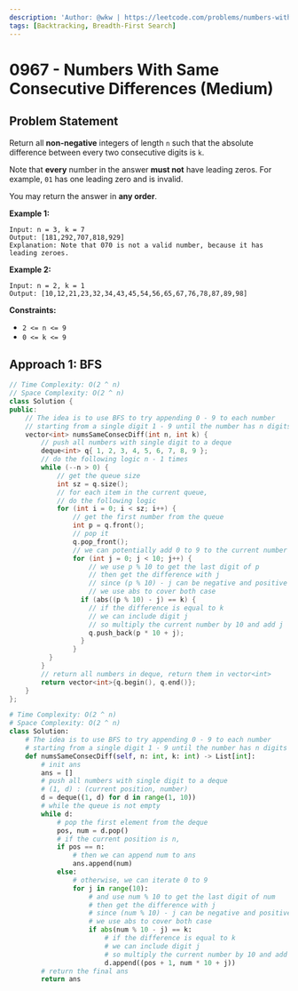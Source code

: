```yaml
---
description: 'Author: @wkw | https://leetcode.com/problems/numbers-with-same-consecutive-differences/'
tags: [Backtracking, Breadth-First Search]
---
```


# 0967 - Numbers With Same Consecutive Differences (Medium)

## Problem Statement

Return all **non-negative** integers of length `n` such that the absolute difference between every two consecutive digits is `k`.

Note that **every** number in the answer **must not** have leading zeros. For example, `01` has one leading zero and is invalid.

You may return the answer in **any order**.

**Example 1:**

```
Input: n = 3, k = 7
Output: [181,292,707,818,929]
Explanation: Note that 070 is not a valid number, because it has leading zeroes.
```

**Example 2:**

```
Input: n = 2, k = 1
Output: [10,12,21,23,32,34,43,45,54,56,65,67,76,78,87,89,98]
```

**Constraints:**

- `2 <= n <= 9`
- `0 <= k <= 9`

## Approach 1: BFS

<SolutionAuthor name="@wkw"/>

```cpp
// Time Complexity: O(2 ^ n)
// Space Complexity: O(2 ^ n)
class Solution {
public:
    // The idea is to use BFS to try appending 0 - 9 to each number
    // starting from a single digit 1 - 9 until the number has n digits
    vector<int> numsSameConsecDiff(int n, int k) {
        // push all numbers with single digit to a deque
        deque<int> q{ 1, 2, 3, 4, 5, 6, 7, 8, 9 };
        // do the following logic n - 1 times
        while (--n > 0) {
            // get the queue size
            int sz = q.size();
            // for each item in the current queue,
            // do the following logic
            for (int i = 0; i < sz; i++) {
                // get the first number from the queue
                int p = q.front();
                // pop it
                q.pop_front();
                // we can potentially add 0 to 9 to the current number p
                for (int j = 0; j < 10; j++) {
                    // we use p % 10 to get the last digit of p
                    // then get the difference with j
                    // since (p % 10) - j can be negative and positive
                    // we use abs to cover both case
                  if (abs((p % 10) - j) == k) {
                    // if the difference is equal to k
                    // we can include digit j
                    // so multiply the current number by 10 and add j
                    q.push_back(p * 10 + j);
                  }
                }
          }
        }
        // return all numbers in deque, return them in vector<int>
        return vector<int>{q.begin(), q.end()};
    }
};
```

<SolutionAuthor name="@wkw"/>

```py
# Time Complexity: O(2 ^ n)
# Space Complexity: O(2 ^ n)
class Solution:
    # The idea is to use BFS to try appending 0 - 9 to each number
    # starting from a single digit 1 - 9 until the number has n digits
    def numsSameConsecDiff(self, n: int, k: int) -> List[int]:
        # init ans
        ans = []
        # push all numbers with single digit to a deque
        # (1, d) : (current position, number)
        d = deque((1, d) for d in range(1, 10))
        # while the queue is not empty
        while d:
            # pop the first element from the deque
            pos, num = d.pop()
            # if the current position is n,
            if pos == n:
                # then we can append num to ans
                ans.append(num)
            else:
                # otherwise, we can iterate 0 to 9
                for j in range(10):
                    # and use num % 10 to get the last digit of num
                    # then get the difference with j
                    # since (num % 10) - j can be negative and positive
                    # we use abs to cover both case
                    if abs(num % 10 - j) == k:
                        # if the difference is equal to k
                        # we can include digit j
                        # so multiply the current number by 10 and add j
                        d.append((pos + 1, num * 10 + j))
        # return the final ans
        return ans
```
